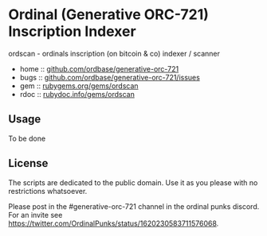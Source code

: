 # Ordinal (Generative ORC-721) Inscription Indexer

ordscan - ordinals  inscription (on bitcoin & co) indexer / scanner


* home  :: [github.com/ordbase/generative-orc-721](https://github.com/ordbase/generative-orc-721)
* bugs  :: [github.com/ordbase/generative-orc-721/issues](https://github.com/ordbase/generative-orc-721/issues)
* gem   :: [rubygems.org/gems/ordscan](https://rubygems.org/gems/ordscan)
* rdoc  :: [rubydoc.info/gems/ordscan](http://rubydoc.info/gems/ordscan)



##  Usage

To be done






## License

The scripts are dedicated to the public domain.
Use it as you please with no restrictions whatsoever.



Please post in the #generative-orc-721 channel
in the ordinal punks discord.
For an invite
see <https://twitter.com/OrdinalPunks/status/1620230583711576068>.

